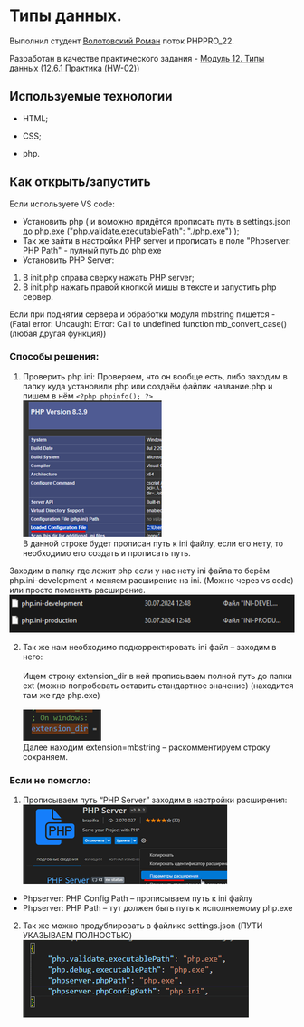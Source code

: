 # Типы данных.
Выполнил студент [Волотовский Роман](https://github.com/Volotovskii/task_12) поток PHPPRO_22.

Разработан в качестве практического задания - <a href = "https://apps.skillfactory.ru/learning/course/course-v1:SkillFactory+PHPPRO+2022/block-v1:SkillFactory+PHPPRO+2022+type@sequential+block@8c64b7e02b224744841d726a78481384/block-v1:SkillFactory+PHPPRO+2022+type@vertical+block@20ebb0f4f7b54926bc1a6eb824de7287"> Модуль 12. Типы данных (12.6.1 Практика (HW-02)) </a>

## Используемые технологии

* HTML;

* CSS;

* php.


## Как открыть/запустить
Если используете VS code:
* Установить php ( и воможно придётся прописать путь в settings.json до php.exe ("php.validate.executablePath": "./php.exe") );
* Так же зайти в настройки PHP server и прописать в поле "Phpserver: PHP Path" - пулный путь до php.exe
* Установить PHP Server:
1) В init.php справа сверху нажать PHP server;
2) В init.php нажать правой кнопкой мишы в тексте и запустить php сервер.

Если при поднятии сервера и обработки модуля mbstring  пишется -
(Fatal error: Uncaught Error: Call to undefined function mb_convert_case() (любая другая функция)) 
### Способы решения:

1) Проверить php.ini: Проверяем, что он вообще есть, либо заходим в папку куда установили php или создаём файлик название.php и пишем в нём ```<?php phpinfo(); ?> ``` <br />
<img src="./images/ini.png" /> <br />
В данной строке будет прописан путь к ini файлу, если его нету, то необходимо его создать и прописать путь.

Заходим в папку где лежит php если у нас нету ini файла то берём php.ini-development и меняем расширение на ini. (Можно через vs code) или просто поменять расширение. 
<br /><img src="./images/ini1.png" /> <br />

2) Так же нам необходимо подкорректировать ini файл – заходим в него: <br /><br />
Ищем строку extension_dir в ней прописываем полной путь до папки ext (можно попробовать оставить стандартное значение) (находится там же где php.exe)  
<br /><img src="./images/dir.png" /> <br />
Далее находим extension=mbstring – раскомментируем строку сохраняем.

### Если не помогло:

1) Прописываем путь “PHP Server” заходим в настройки расширения: 
<br /><img src="./images/serv.png" /> <br />
*	Phpserver: PHP Config Path – прописываем путь к ini файлу 
*	Phpserver: PHP Path – тут должен быть путь к исполняемому php.exe

2) Так же можно продублировать в файлике settings.json (ПУТИ УКАЗЫВАЕМ ПОЛНОСТЬЮ) 
<br /><img src="./images/set.png" /> <br />


